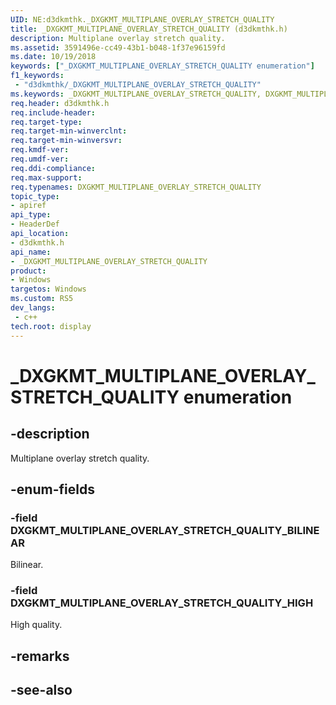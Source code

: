 ```yaml
---
UID: NE:d3dkmthk._DXGKMT_MULTIPLANE_OVERLAY_STRETCH_QUALITY
title: _DXGKMT_MULTIPLANE_OVERLAY_STRETCH_QUALITY (d3dkmthk.h)
description: Multiplane overlay stretch quality.
ms.assetid: 3591496e-cc49-43b1-b048-1f37e96159fd
ms.date: 10/19/2018
keywords: ["_DXGKMT_MULTIPLANE_OVERLAY_STRETCH_QUALITY enumeration"]
f1_keywords:
 - "d3dkmthk/_DXGKMT_MULTIPLANE_OVERLAY_STRETCH_QUALITY"
ms.keywords: _DXGKMT_MULTIPLANE_OVERLAY_STRETCH_QUALITY, DXGKMT_MULTIPLANE_OVERLAY_STRETCH_QUALITY, 
req.header: d3dkmthk.h
req.include-header:
req.target-type:
req.target-min-winverclnt:
req.target-min-winversvr:
req.kmdf-ver:
req.umdf-ver:
req.ddi-compliance:
req.max-support:
req.typenames: DXGKMT_MULTIPLANE_OVERLAY_STRETCH_QUALITY
topic_type: 
- apiref
api_type: 
- HeaderDef
api_location: 
- d3dkmthk.h
api_name: 
- _DXGKMT_MULTIPLANE_OVERLAY_STRETCH_QUALITY
product:
- Windows
targetos: Windows
ms.custom: RS5
dev_langs:
 - c++
tech.root: display
---
```


# _DXGKMT_MULTIPLANE_OVERLAY_STRETCH_QUALITY enumeration

## -description

Multiplane overlay stretch quality.

## -enum-fields

### -field DXGKMT_MULTIPLANE_OVERLAY_STRETCH_QUALITY_BILINEAR 

Bilinear.

### -field DXGKMT_MULTIPLANE_OVERLAY_STRETCH_QUALITY_HIGH 

High quality.

## -remarks

## -see-also
